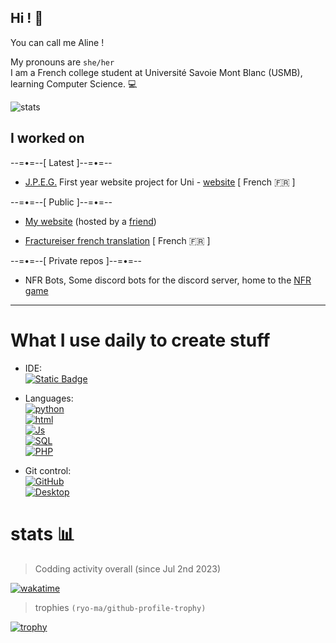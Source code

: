 ## Hi ! 👋
You can call me Aline !   

My pronouns are `she/her`   
I am a French college student at Université Savoie Mont Blanc (USMB), learning Computer Science. 💻 

![stats](https://github-readme-stats.vercel.app/api?username=TheWarior73&show_icons=true&theme=transparent&hide=stars&title_color=4E9F3D&icon_color=3a6743&text_color=cfcfcf&border_color=cfcfcf)

## I worked on

--=•=--[ Latest ]--=•=--

- [J.P.E.G.](https://github.com/synnfall/JPEG) First year website project for Uni - [website](https://jpeg.cmi-info.fr) [ French :fr: ]

--=•=--[ Public ]--=•=--
- [My website](https://aline.cmi-info.fr) (hosted by a [friend](https://github.com/synnfall))

- [Fractureiser french translation](https://github.com/TheWarior73/fractureiser/blob/main/lang/fr-FR/README.md)  [ French :fr: ]

--=•=--[ Private repos ]--=•=--
- NFR Bots, Some discord bots for the discord server, home to the [NFR game](https://github.com/North-Foxbridge-Railways)

---

# What I use daily to create stuff
- IDE: \
[![Static Badge](https://img.shields.io/badge/VS-Codium%20-%20black?style=flat-square&logo=vscodium&logoColor=blue&labelColor=yellow)](https://code.visualstudio.com/)

- Languages: \
[![python](https://img.shields.io/badge/Python-black?style=flat-square&logo=python)](https://python.org)\
[![html](https://img.shields.io/badge/HTML-black?style=flat-square&logo=html5)](https://developer.mozilla.org/fr/docs/Web/HTML) \
[![Js](https://img.shields.io/badge/Javascript-black?style=flat-square&logo=javascript)](https://developer.mozilla.org/fr/docs/Web/JavaScript)\
[![SQL](https://img.shields.io/badge/SQL-black?style=flat-square&logo=mysql)]()\
[![PHP](https://img.shields.io/badge/PHP-black?style=flat-square&logo=php)]()

- Git control: \
[![GitHub](https://img.shields.io/badge/GitHub-black?style=flat-square&logo=github)](https://github.com/)\
[![Desktop](https://img.shields.io/badge/Github-Desktop%20-%20black?style=flat-square&logo=github&logoColor=white&labelColor=purple)](https://desktop.github.com/)

# stats 📊

> Codding activity overall (since Jul 2nd 2023)

[![wakatime](https://wakatime.com/badge/user/09a28213-6155-4ade-bbb8-ca2fd0d0ef47.svg)](https://wakatime.com/@09a28213-6155-4ade-bbb8-ca2fd0d0ef47)

> trophies ``(ryo-ma/github-profile-trophy)``

[![trophy](https://github-profile-trophy.vercel.app/?username=TheWarior73&theme=onedark&column=6&no-frame=true)](https://github.com/ryo-ma/github-profile-trophy)
